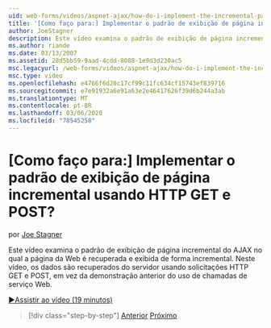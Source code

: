 ```yaml
---
uid: web-forms/videos/aspnet-ajax/how-do-i-implement-the-incremental-page-display-pattern-using-http-get-and-post
title: '[Como faço para:] Implementar o padrão de exibição de página incremental usando HTTP GET e POST? | Microsoft Docs'
author: JoeStagner
description: Este vídeo examina o padrão de exibição de página incremental do AJAX no qual a página da Web é recuperada e exibida de forma incremental. Neste vídeo, o...
ms.author: riande
ms.date: 03/13/2007
ms.assetid: 28d5bb59-9aad-4cdd-8088-1e9d3d230ac5
msc.legacyurl: /web-forms/videos/aspnet-ajax/how-do-i-implement-the-incremental-page-display-pattern-using-http-get-and-post
msc.type: video
ms.openlocfilehash: e4766f6d20c17cf99c11fc634cf15743ef839716
ms.sourcegitcommit: e7e91932a6e91a63e2e46417626f39d6b244a3ab
ms.translationtype: MT
ms.contentlocale: pt-BR
ms.lasthandoff: 03/06/2020
ms.locfileid: "78545258"
---
```

# <a name="how-do-i-implement-the-incremental-page-display-pattern-using-http-get-and-post"></a>[Como faço para:] Implementar o padrão de exibição de página incremental usando HTTP GET e POST?

por [Joe Stagner](https://github.com/JoeStagner)

Este vídeo examina o padrão de exibição de página incremental do AJAX no qual a página da Web é recuperada e exibida de forma incremental. Neste vídeo, os dados são recuperados do servidor usando solicitações HTTP GET e POST, em vez da demonstração anterior do uso de chamadas de serviço Web.

[&#9654;Assistir ao vídeo (19 minutos)](https://channel9.msdn.com/Blogs/ASP-NET-Site-Videos/how-do-i-implement-the-incremental-page-display-pattern-using-http-get-and-post)

> [!div class="step-by-step"]
> [Anterior](how-do-i-implement-the-ajax-incremental-page-display-pattern.md)
> [Próximo](how-do-i-use-the-aspnet-ajax-updateprogress-control.md)
